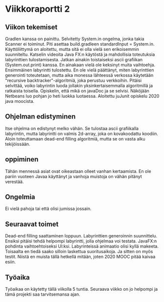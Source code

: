 # Viikkoraportti 2

## Viikon tekemiset
Gradlen kanssa on painittu. Selvitetty System.in ongelma, jonka takia Scanner ei toiminut. Piti asettaa build.gradleen standardInput = System.in.
Käyttöliittymä on aloitettu, mutta sitä ei olla vielä sen erikoisemmin suunniteltu. 
Katselin videoita Java FX:n käytöstä ja mahdollisia toteutuksia labyrinttien tulostamisesta. Jatkan ainakin toistaiseksi ascii grafiikan (System.out.print) kanssa. En ainakaan vielä ole keksinyt muita vaihtoehja. 
Ensimmäinen labyrintti tulostettu. En ole vielä päättänyt, miten labyrinttien generointi toteutetaan, mutta aika monessa lähteessä verkossa käytetään "recursive backtracker"-algoritmiä, joka perustuu verkkoihin. Pitäisi selvittää, voiko labyrintin luoda jollakin yksinkertaisemmalla algoritmillä ja ratkaista toisella.
Opiskelin, että mikä on javaDoc ja se selvisi. Näköjään Netbeans luo pohjan jo heti luokka luotaessa.
Aloitettu juJunit opiskelu 2020 java moocista.

## Ohjelman edistyminen
Itse ohjelma on edistynyt melko vähän. Se tulostaa ascii grafiikalla labyrintin, mutta labyrintti on valmis 2d-array, joka on kovakoodattu koodiin. Aloin toteuttamaan dead-end filling algoritmiä, mutta se on vasta alku tekijöissään.

## oppiminen
Tähän mennessä asiat ovat oikeastaan olleet vanhan kertaamista. En ole pariin vuoteen Javaa käyttänyt ja vanhoja muistoja on vähän pitänyt verestää.  

## Ongelmia
Ei vielä pahoja tai että olisi jumissa jossain. 

## Seuraavat toimet
Dead-end filling saattaminen loppuun. Labyrinttien generoinnin suunnittelu. Ensiksi pitäisi tehdä helpompi labyrintti, jolla ohjelmaa voi testata. JavaFX:n pohdinta vaihtoehtoiseksi UI:ksi. Labyrinteissä animaatio olisi kyllä makeeta. Toisaalta en tiedä saako silloin laskettua suoritusaikoja. Ja sitten on myös testit. Niistä en muista tällä hetkellä mitään, joten 2020 MOOC pitää kaivaa esiin. 

## Työaika
Työaikaa on käytetty tällä viikolla 5 tuntia. Seuraava viikko on jo helpompi ja tämä projekti saa tarvitsemansa ajan.  
